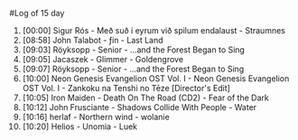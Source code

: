 #Log of 15 day

1. [00:00] Sigur Rós - Með suð í eyrum við spilum endalaust - Straumnes
1. [08:58] John Talabot - ƒin - Last Land
1. [09:03] Röyksopp - Senior - ...and the Forest Began to Sing
1. [09:05] Jacaszek - Glimmer - Goldengrove
1. [09:07] Röyksopp - Senior - ...and the Forest Began to Sing
1. [10:00] Neon Genesis Evangelion OST Vol. I - Neon Genesis Evangelion OST Vol. I - Zankoku na Tenshi no Tēze [Director's Edit]
1. [10:05] Iron Maiden - Death On The Road (CD2) - Fear of the Dark
1. [10:12] John Frusciante - Shadows Collide With People - Water
1. [10:16] herlaf - Northern wind - wolanie
1. [10:20] Helios - Unomia - Luek
